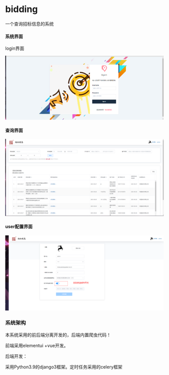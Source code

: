 # bidding
一个查询招标信息的系统



#### 系统界面

login界面

![image107](/typora-user-images/image-20220202200909107.png)

#### 查询界面

![image-20220202201024401](/typora-user-images/image-20220202201024401.png)

#### user配置界面

![image-20220202201121882](/typora-user-images/image-20220202201121882.png)



### 系统架构

本系统采用的前后端分离开发的，后端内置爬虫代码！

前端采用elementui +vue开发。

后端开发：

采用Python3.9的django3框架。定时任务采用的celery框架

